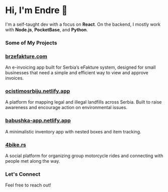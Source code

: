 # Hi, I'm Endre 👋

I'm a self-taught dev with a focus on **React**. On the backend, I mostly work with **Node.js**, **PocketBase**, and **Python**.

### Some of My Projects

### [brzefakture.com](https://brzefakture.com)
An e-invoicing app built for Serbia’s eFakture system, designed for small businesses that need a simple and efficient way to view and approve invoices.

### [ocistimosrbiju.netlify.app](https://ocistimosrbiju.netlify.app)
A platform for mapping legal and illegal landfills across Serbia. Built to raise awareness and encourage action on environmental issues.

### [babushka-app.netlify.app](https://babushka-app.netlify.app)
A minimalistic inventory app with nested boxes and item tracking.

### [4bike.rs](https://4bike.rs)
A social platform for organizing group motorcycle rides and connecting with people met along the way.

### Let's Connect

Feel free to reach out!
